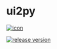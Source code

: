 # ui2py
[![icon](icon.ico)](https://github.com/teionn/ui2py/releases/latest)

[![release version](https://img.shields.io/badge/release-v2.0.0-blue.svg)](https://github.com/teionn/ui2py/releases/latest)
